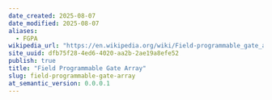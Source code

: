 ```yaml
---
date_created: 2025-08-07
date_modified: 2025-08-07
aliases:
  - FGPA
wikipedia_url: "https://en.wikipedia.org/wiki/Field-programmable_gate_array"
site_uuid: dfb75f28-4ed6-4020-aa2b-2ae19a8efe52
publish: true
title: "Field Programmable Gate Array"
slug: field-programmable-gate-array
at_semantic_version: 0.0.0.1
---
```

